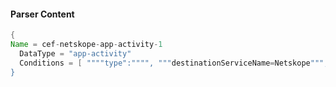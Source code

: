 #### Parser Content
```Java
{
Name = cef-netskope-app-activity-1
  DataType = "app-activity"
  Conditions = [ """"type":"""", """destinationServiceName=Netskope""", """"activity":"Dislike"""" ]
}
```